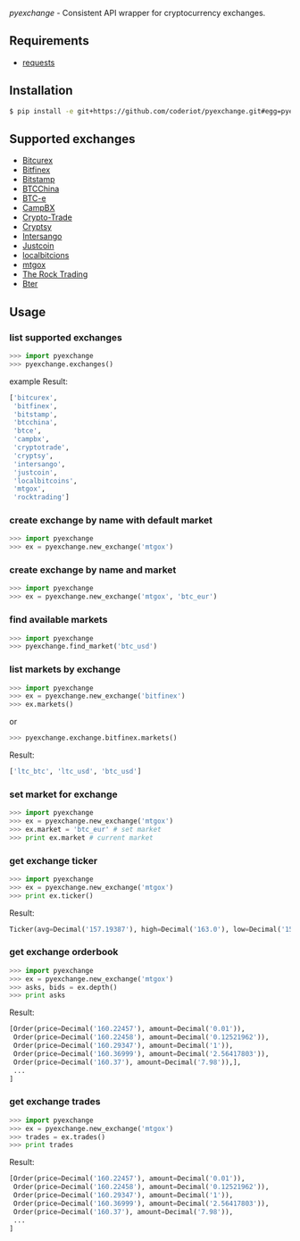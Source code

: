 *pyexchange* - Consistent API wrapper for cryptocurrency exchanges.

## Requirements

 - [requests](http://docs.python-requests.org/en/latest/)

## Installation
```sh
$ pip install -e git+https://github.com/coderiot/pyexchange.git#egg=pyexchange
```
## Supported exchanges
 - [Bitcurex](https://bitcurex.com/)
 - [Bitfinex](https://www.bitfinex.com/)
 - [Bitstamp](https://www.bitstamp.net/)
 - [BTCChina](https://btcchina.com/)
 - [BTC-e](https://btc-e.com/)
 - [CampBX](https://campbx.com/)
 - [Crypto-Trade](https://crypto-trade.com/)
 - [Cryptsy](https://crypto-trade.com/)
 - [Intersango](https://intersango.com/)
 - [Justcoin](https://justcoin.com/)
 - [localbitcions](https://localbitcoins.com/)
 - [mtgox](https://www.mtgox.com/)
 - [The Rock Trading](https://www.therocktrading.com/)
 - [Bter](https://www.bter.com/)

## Usage
### list supported exchanges
```python
>>> import pyexchange
>>> pyexchange.exchanges()
```

example Result:

```python
['bitcurex',
 'bitfinex',
 'bitstamp',
 'btcchina',
 'btce',
 'campbx',
 'cryptotrade',
 'cryptsy',
 'intersango',
 'justcoin',
 'localbitcoins',
 'mtgox',
 'rocktrading']
```

### create exchange by name with default market
```python
>>> import pyexchange
>>> ex = pyexchange.new_exchange('mtgox')
```

### create exchange by name and market
```python
>>> import pyexchange
>>> ex = pyexchange.new_exchange('mtgox', 'btc_eur')
```

### find available markets
```python
>>> import pyexchange
>>> pyexchange.find_market('btc_usd')
```

### list markets by exchange
```python
>>> import pyexchange
>>> ex = pyexchange.new_exchange('bitfinex')
>>> ex.markets()
```

or

```python
>>> pyexchange.exchange.bitfinex.markets()
```

Result:

```python
['ltc_btc', 'ltc_usd', 'btc_usd']
```

### set market for exchange
```python
>>> import pyexchange
>>> ex = pyexchange.new_exchange('mtgox')
>>> ex.market = 'btc_eur' # set market
>>> print ex.market # current market
```

### get exchange ticker
```python
>>> import pyexchange
>>> ex = pyexchange.new_exchange('mtgox')
>>> print ex.ticker()
```

Result:
```python
Ticker(avg=Decimal('157.19387'), high=Decimal('163.0'), low=Decimal('151.13324'), last=Decimal('160.0'), buy=Decimal('160.00001'), sell=Decimal('160.16'), vol=Decimal('22805.9081')
```

### get exchange orderbook
```python
>>> import pyexchange
>>> ex = pyexchange.new_exchange('mtgox')
>>> asks, bids = ex.depth()
>>> print asks
```

Result:
```python
[Order(price=Decimal('160.22457'), amount=Decimal('0.01')),
 Order(price=Decimal('160.22458'), amount=Decimal('0.12521962')),
 Order(price=Decimal('160.29347'), amount=Decimal('1')),
 Order(price=Decimal('160.36999'), amount=Decimal('2.56417803')),
 Order(price=Decimal('160.37'), amount=Decimal('7.98')),],
 ...
]
```

### get exchange trades
```python
>>> import pyexchange
>>> ex = pyexchange.new_exchange('mtgox')
>>> trades = ex.trades()
>>> print trades
```

Result:
```python
[Order(price=Decimal('160.22457'), amount=Decimal('0.01')),
 Order(price=Decimal('160.22458'), amount=Decimal('0.12521962')),
 Order(price=Decimal('160.29347'), amount=Decimal('1')),
 Order(price=Decimal('160.36999'), amount=Decimal('2.56417803')),
 Order(price=Decimal('160.37'), amount=Decimal('7.98')),
 ...
]
```
